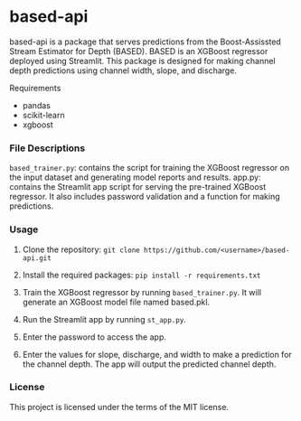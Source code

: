 # based-api

based-api is a package that serves predictions from the Boost-Assissted Stream Estimator for Depth (BASED).
BASED is an XGBoost regressor deployed using Streamlit. This package is designed for making channel depth predictions using channel width, slope, and discharge.

Requirements
- pandas
- scikit-learn
- xgboost
### File Descriptions

`based_trainer.py`: contains the script for training the XGBoost regressor on the input dataset and generating model reports and results.
app.py: contains the Streamlit app script for serving the pre-trained XGBoost regressor. It also includes password validation and a function for making predictions.

### Usage

1. Clone the repository:
```git clone https://github.com/<username>/based-api.git```

2. Install the required packages: ```pip install -r requirements.txt```

3. Train the XGBoost regressor by running `based_trainer.py`. It will generate an XGBoost model file named based.pkl.

4. Run the Streamlit app by running `st_app.py`.

5. Enter the password to access the app.
6. Enter the values for slope, discharge, and width to make a prediction for the channel depth.
The app will output the predicted channel depth.

### License

This project is licensed under the terms of the MIT license.